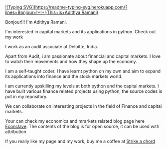 [![Typing SVG](https://readme-typing-svg.herokuapp.com/?lines=Bonjour+!+!+!;This+is+Adithya Ramani)](https://git.io/typing-svg)


Bonjour!!! I'm Adithya Ramani. 

I'm interested in capital markets and its applications in python. Check out my work

I work as an audit associate at Deloitte, India.

Apart from Audit, i am passionate about financial and capital markets. I love to watch their movements and how they shape up the economy. 

I am a self-taught coder. I have learnt python on my own and aim to expand its applications into finance and the stock markets world. 

I am currently upskilling my levels at both python and the capital markets. I have built various finance related projects using python, the source codes is put in my repository.

We can collaborate on interesting projects in the field of Finance and capital markets.

Your can check my economics and mrarkets related blog page here [Econclave](https://econclave.digitalpress.blog/).
The contents of the blog is for open source, it can be used with attribution

If you really like my page and my work, buy me a coffee at [Strike a chord](https://ko-fi.com/adithyaramani#paypalModal)
